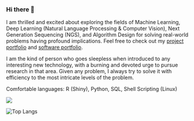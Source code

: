 ### Hi there 👋



I am thrilled and excited about exploring the fields of Machine Learning, Deep Learning (Natural Language Processing & Computer Vision), Next Generation Sequencing (NGS), and Algorithm Design for solving real-world problems having profound implications.  Feel free to check out my [project portfolio](https://luchaoqi.com/projects/) and [software portfolio](https://luchaoqi.com/software/).



I am the kind of person who goes sleepless when introduced to any interesting new technology, with a burning and devoted urge to pursue research in that area. Given any problem, I always try to solve it with efficiency to the most intricate levels of the problem.



Comfortable languages: R (Shiny), Python, SQL, Shell Scripting (Linux)



<a>
  <img align="center" src="https://wakatime.com/share/@luchaoqi/0828307c-ea09-4c7b-ab68-354342f12102.svg" /></a>



![Top Langs](https://github-readme-stats.vercel.app/api/top-langs/?username=luchaoqi&layout=compact)





